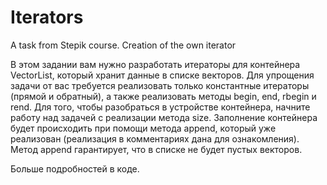 # Iterators
A task from Stepik course. Creation of the own iterator

В этом задании вам нужно разработать итераторы для контейнера VectorList, который хранит данные в списке векторов. Для упрощения задачи от вас требуется реализовать только константные итераторы (прямой и обратный), а также реализовать методы begin, end, rbegin и rend. Для того, чтобы разобраться в устройстве контейнера, начните работу над задачей с реализации метода size. Заполнение контейнера будет происходить при помощи метода append, который уже реализован (реализация в комментариях дана для ознакомления). Метод append гарантирует, что в списке не будет пустых векторов.

Больше подробностей в коде.